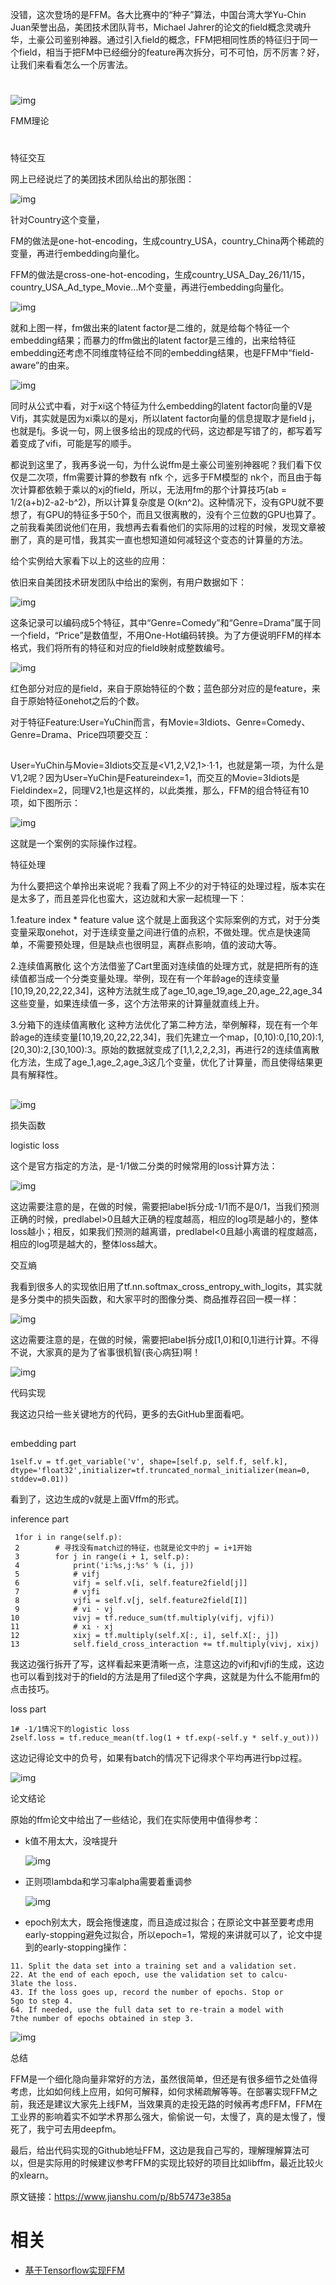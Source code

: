 
没错，这次登场的是FFM。各大比赛中的“种子”算法，中国台湾大学Yu-Chin Juan荣誉出品，美团技术团队背书，Michael Jahrer的论文的field概念灵魂升华，土豪公司鉴别神器。通过引入field的概念，FFM把相同性质的特征归于同一个field，相当于把FM中已经细分的feature再次拆分，可不可怕，厉不厉害？好，让我们来看看怎么一个厉害法。



#

![img](https://mmbiz.qpic.cn/mmbiz_png/QY9Ieg3xj8AKMnKaibsMkVtXl1Jl1iax89jWlG9mRcBicW5hDDUHaN6JuTKhgEY3WZXCdJeXqeXFtzDtGfWPpcWiaQ/640?wx_fmt=png&tp=webp&wxfrom=5&wx_lazy=1&wx_co=1)

FMM理论

#

特征交互



网上已经说烂了的美团技术团队给出的那张图：



![img](https://mmbiz.qpic.cn/mmbiz_png/QY9Ieg3xj8AKMnKaibsMkVtXl1Jl1iax89Sk3kSn9M3Yn0nWyhicAvWMwfWxhmNMKY8X4MEq55ftxMzfuwb3XKJYQ/640?wx_fmt=png&tp=webp&wxfrom=5&wx_lazy=1&wx_co=1)



针对Country这个变量，


FM的做法是one-hot-encoding，生成country_USA，country_China两个稀疏的变量，再进行embedding向量化。


FFM的做法是cross-one-hot-encoding，生成country_USA_Day_26/11/15，country_USA_Ad_type_Movie...M个变量，再进行embedding向量化。



![img](https://mmbiz.qpic.cn/mmbiz_png/QY9Ieg3xj8AKMnKaibsMkVtXl1Jl1iax89cGcSLwOGiad5Enk6Ug8Rc8Xia3Bykbz0eRz3uG4G1gcqcdHCiaEIugaVA/640?wx_fmt=png&tp=webp&wxfrom=5&wx_lazy=1&wx_co=1)



就和上图一样，fm做出来的latent factor是二维的，就是给每个特征一个embedding结果；而暴力的ffm做出的latent factor是三维的，出来给特征embedding还考虑不同维度特征给不同的embedding结果，也是FFM中“field-aware”的由来。

![img](https://mmbiz.qpic.cn/mmbiz_png/QY9Ieg3xj8AKMnKaibsMkVtXl1Jl1iax89KNOicjcz37N5sHOf6W4cFMW5aHaX7LDPD2ia8lNibBxrPKvJOjIMwx4RQ/640?wx_fmt=png&tp=webp&wxfrom=5&wx_lazy=1&wx_co=1)



同时从公式中看，对于xi这个特征为什么embedding的latent factor向量的V是Vifj，其实就是因为xi乘以的是xj，所以latent factor向量的信息提取才是field j，也就是fj。多说一句，网上很多给出的现成的代码，这边都是写错了的，都写着写着变成了vifi，可能是写的顺手。



都说到这里了，我再多说一句，为什么说ffm是土豪公司鉴别神器呢？我们看下仅仅是二次项，ffm需要计算的参数有 nfk 个，远多于FM模型的 nk个，而且由于每次计算都依赖于乘以的xj的field，所以，无法用fm的那个计算技巧(ab = 1/2(a+b)2-a2-b^2)，所以计算复杂度是 O(kn^2)。这种情况下，没有GPU就不要想了，有GPU的特征多于50个，而且又很离散的，没有个三位数的GPU也算了。之前我看美团说他们在用，我想再去看看他们的实际用的过程的时候，发现文章被删了，真的是可惜，我其实一直也想知道如何减轻这个变态的计算量的方法。



给个实例给大家看下以上的这些的应用：


依旧来自美团技术研发团队中给出的案例，有用户数据如下：



![img](https://mmbiz.qpic.cn/mmbiz_png/QY9Ieg3xj8AKMnKaibsMkVtXl1Jl1iax89VxUE1xuMFGUI81oOTF32dJOibribcM6uuibuLpZs5pWZVeJUmib1ph37dw/640?wx_fmt=png&tp=webp&wxfrom=5&wx_lazy=1&wx_co=1)



这条记录可以编码成5个特征，其中“Genre=Comedy”和“Genre=Drama”属于同一个field，“Price”是数值型，不用One-Hot编码转换。为了方便说明FFM的样本格式，我们将所有的特征和对应的field映射成整数编号。



![img](https://mmbiz.qpic.cn/mmbiz_png/QY9Ieg3xj8AKMnKaibsMkVtXl1Jl1iax8910OS6IQHQceSkPjRxjRsqglSdh3t1GYEJKUSqcKA7EARIfyaRCCa4Q/640?wx_fmt=png&tp=webp&wxfrom=5&wx_lazy=1&wx_co=1)



红色部分对应的是field，来自于原始特征的个数；蓝色部分对应的是feature，来自于原始特征onehot之后的个数。


对于特征Feature:User=YuChin而言，有Movie=3Idiots、Genre=Comedy、Genre=Drama、Price四项要交互：



![img](data:image/gif;base64,iVBORw0KGgoAAAANSUhEUgAAAAEAAAABCAYAAAAfFcSJAAAADUlEQVQImWNgYGBgAAAABQABh6FO1AAAAABJRU5ErkJggg==)



User=YuChin与Movie=3Idiots交互是<V1,2,V2,1>·1·1，也就是第一项，为什么是V1,2呢？因为User=YuChin是Featureindex=1，而交互的Movie=3Idiots是Fieldindex=2，同理V2,1也是这样的，以此类推，那么，FFM的组合特征有10项，如下图所示：



![img](https://mmbiz.qpic.cn/mmbiz_png/QY9Ieg3xj8AKMnKaibsMkVtXl1Jl1iax89vEiaZD7s5RLXjsze0ibOO83LtDAk7hDaqdyuCwAO9VmHnWicXJbMZXxqQ/640?wx_fmt=png&tp=webp&wxfrom=5&wx_lazy=1&wx_co=1)

这就是一个案例的实际操作过程。



特征处理



为什么要把这个单拎出来说呢？我看了网上不少的对于特征的处理过程，版本实在是太多了，而且差异化也蛮大，这边就和大家一起梳理一下：


1.feature index * feature value
这个就是上面我这个实际案例的方式，对于分类变量采取onehot，对于连续变量之间进行值的点积，不做处理。优点是快速简单，不需要预处理，但是缺点也很明显，离群点影响，值的波动大等。



2.连续值离散化
这个方法借鉴了Cart里面对连续值的处理方式，就是把所有的连续值都当成一个分类变量处理。举例，现在有一个年龄age的连续变量[10,19,20,22,22,34]，这种方法就生成了age_10,age_19,age_20,age_22,age_34这些变量，如果连续值一多，这个方法带来的计算量就直线上升。



3.分箱下的连续值离散化
这种方法优化了第二种方法，举例解释，现在有一个年龄age的连续变量[10,19,20,22,22,34]，我们先建立一个map，[0,10):0,[10,20):1,[20,30):2,[30,100):3。原始的数据就变成了[1,1,2,2,2,3]，再进行2的连续值离散化方法，生成了age_1,age_2,age_3这几个变量，优化了计算量，而且使得结果更具有解释性。



##

![img](https://mmbiz.qpic.cn/mmbiz_png/QY9Ieg3xj8AKMnKaibsMkVtXl1Jl1iax89jWlG9mRcBicW5hDDUHaN6JuTKhgEY3WZXCdJeXqeXFtzDtGfWPpcWiaQ/640?wx_fmt=png&tp=webp&wxfrom=5&wx_lazy=1&wx_co=1)

损失函数

logistic loss



这个是官方指定的方法，是-1/1做二分类的时候常用的loss计算方法：

![img](https://mmbiz.qpic.cn/mmbiz_png/QY9Ieg3xj8AKMnKaibsMkVtXl1Jl1iax89R5MgUNJOqgCia2lQ4r7r2dicc4aQicPzo0ibAEOw3qpRrAxN5x5TSo1tPA/640?wx_fmt=png&tp=webp&wxfrom=5&wx_lazy=1&wx_co=1)



这边需要注意的是，在做的时候，需要把label拆分成-1/1而不是0/1，当我们预测正确的时候，predlabel>0且越大正确的程度越高，相应的log项是越小的，整体loss越小；相反，如果我们预测的越离谱，predlabel<0且越小离谱的程度越高，相应的log项是越大的，整体loss越大。



交互熵



我看到很多人的实现依旧用了tf.nn.softmax_cross_entropy_with_logits，其实就是多分类中的损失函数，和大家平时的图像分类、商品推荐召回一模一样：



![img](https://mmbiz.qpic.cn/mmbiz_png/QY9Ieg3xj8AKMnKaibsMkVtXl1Jl1iax89O5Ge0MkpUKgiaPhpLeOaUYK8iaKflKxgLsKlVZ9OKsnpYvF9Qe9SiaQDQ/640?wx_fmt=png&tp=webp&wxfrom=5&wx_lazy=1&wx_co=1)



这边需要注意的是，在做的时候，需要把label拆分成[1,0]和[0,1]进行计算。不得不说，大家真的是为了省事很机智(丧心病狂)啊！



![img](https://mmbiz.qpic.cn/mmbiz_png/QY9Ieg3xj8AKMnKaibsMkVtXl1Jl1iax89jWlG9mRcBicW5hDDUHaN6JuTKhgEY3WZXCdJeXqeXFtzDtGfWPpcWiaQ/640?wx_fmt=png&tp=webp&wxfrom=5&wx_lazy=1&wx_co=1)

代码实现



我这边只给一些关键地方的代码，更多的去GitHub里面看吧。



##

embedding part



```
1self.v = tf.get_variable('v', shape=[self.p, self.f, self.k], dtype='float32',initializer=tf.truncated_normal_initializer(mean=0, stddev=0.01))
```



看到了，这边生成的v就是上面Vffm的形式。



inference part



```
 1for i in range(self.p):
 2        # 寻找没有match过的特征，也就是论文中的j = i+1开始
 3        for j in range(i + 1, self.p):
 4            print('i:%s,j:%s' % (i, j))
 5            # vifj
 6            vifj = self.v[i, self.feature2field[j]]
 7            # vjfi
 8            vjfi = self.v[j, self.feature2field[I]]
 9            # vi · vj
10            vivj = tf.reduce_sum(tf.multiply(vifj, vjfi))
11            # xi · xj
12            xixj = tf.multiply(self.X[:, i], self.X[:, j])
13            self.field_cross_interaction += tf.multiply(vivj, xixj)
```



我这边强行拆开了写，这样看起来更清晰一点，注意这边的vifj和vjfi的生成，这边也可以看到找对于的field的方法是用了filed这个字典，这就是为什么不能用fm的点击技巧。



loss part



```
1# -1/1情况下的logistic loss
2self.loss = tf.reduce_mean(tf.log(1 + tf.exp(-self.y * self.y_out)))
```



这边记得论文中的负号，如果有batch的情况下记得求个平均再进行bp过程。



![img](https://mmbiz.qpic.cn/mmbiz_png/QY9Ieg3xj8AKMnKaibsMkVtXl1Jl1iax89jWlG9mRcBicW5hDDUHaN6JuTKhgEY3WZXCdJeXqeXFtzDtGfWPpcWiaQ/640?wx_fmt=png&tp=webp&wxfrom=5&wx_lazy=1&wx_co=1)

论文结论



原始的ffm论文中给出了一些结论，我们在实际使用中值得参考：



- k值不用太大，没啥提升



  ![img](https://mmbiz.qpic.cn/mmbiz_png/QY9Ieg3xj8AKMnKaibsMkVtXl1Jl1iax89c4qWbYuBeZQoiavf1Y90WPoaNb4rJZXozicDDkLHY4IOjruuUykfb7Ww/640?wx_fmt=png&tp=webp&wxfrom=5&wx_lazy=1&wx_co=1)

- 正则项lambda和学习率alpha需要着重调参



  ![img](https://mmbiz.qpic.cn/mmbiz_png/QY9Ieg3xj8AKMnKaibsMkVtXl1Jl1iax89mGpEls3tzBKcIFA6BiclnfJfJb85tF784hhdfUG3ygfxIBQv4IfEn1g/640?wx_fmt=png&tp=webp&wxfrom=5&wx_lazy=1&wx_co=1)

- epoch别太大，既会拖慢速度，而且造成过拟合；在原论文中甚至要考虑用early-stopping避免过拟合，所以epoch=1，常规的来讲就可以了，论文中提到的early-stopping操作：



```
11. Split the data set into a training set and a validation set.
22. At the end of each epoch, use the validation set to calcu-
3late the loss.
43. If the loss goes up, record the number of epochs. Stop or
5go to step 4.
64. If needed, use the full data set to re-train a model with
7the number of epochs obtained in step 3.
```



![img](https://mmbiz.qpic.cn/mmbiz_png/QY9Ieg3xj8AKMnKaibsMkVtXl1Jl1iax89jWlG9mRcBicW5hDDUHaN6JuTKhgEY3WZXCdJeXqeXFtzDtGfWPpcWiaQ/640?wx_fmt=png&tp=webp&wxfrom=5&wx_lazy=1&wx_co=1)

总结



FFM是一个细化隐向量非常好的方法，虽然很简单，但还是有很多细节之处值得考虑，比如如何线上应用，如何可解释，如何求稀疏解等等。在部署实现FFM之前，我还是建议大家先上线FM，当效果真的走投无路的时候再考虑FFM，FFM在工业界的影响着实不如学术界那么强大，偷偷说一句，太慢了，真的是太慢了，慢死了，我宁可去用deepfm。



最后，给出代码实现的Github地址FFM，这边是我自己写的，理解理解算法可以，但是实际用的时候建议参考FFM的实现比较好的项目比如libffm，最近比较火的xlearn。



原文链接：https://www.jianshu.com/p/8b57473e385a

# 相关

- [基于Tensorflow实现FFM](https://mp.weixin.qq.com/s?__biz=MzU1NTUxNTM0Mg==&mid=2247489208&idx=2&sn=0f317332f62a6ab0458bfffcb6761b7b&chksm=fbd27a19cca5f30f7b41da99454358edc27441037c05597dd681aa7fb7a78f43fbd7b263e20e&mpshare=1&scene=1&srcid=0816Qkduw0Zz1DsejxtB8r0C#rd)

